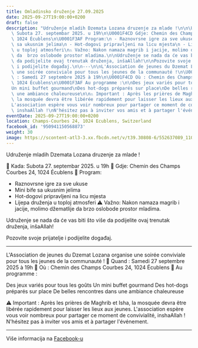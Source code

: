```yaml
---
title: Omladinsko druženje 27.09.2025
date: 2025-09-27T19:00:00+0200
draft: false
description: "Udruženje mladih Dzemata Lozana druzenje za mlade !\n\n\U0001F4C5 Kada:\
  \ Subota 27. septembar 2025. u 19h\n\U0001F4CD Gdje: Chemin des Champs Courbes 24,\
  \ 1024 Écublens\n\U0001F3AF Program:\n - Raznovrsne igre za sve ukuse\n - Mini bife\
  \ sa ukusnim jelima\n - Hot-dogovi pripravljeni na licu mjesta\n - Lijepa druženja\
  \ u toploj atmosferi\n⚠️ Važno: Nakon namaza magrib i jacije, molimo džematlije\
  \ da  brzo oslobode prostor mladima.\n\nUdruženje se nada da će vas biti što više\
  \ da podijelite ovaj trenutak druženja, inšaAllah!\n\nPozovite svoje prijatelje\
  \ i podijelite događaj.\n\n---\n\nL'Association de jeunes du Dzemat Lozana organise\
  \ une soirée conviviale pour tous les jeunes de la communauté !\n\U0001F4C5 Quand\
  \ : Samedi 27 septembre 2025 à 19h\n\U0001F4CD Où : Chemin des Champs Courbes 24,\
  \ 1024 Écublens\n\U0001F3AF Au programme :\n\nDes jeux variés pour tous les goûts\n\
  Un mini buffet gourmand\nDes hot-dogs préparés sur place\nDe belles rencontres dans\
  \ une ambiance chaleureuse\n\n⚠️ Important : Après les prières de Maghrib et Isha,\
  \ la mosquée devra être libérée rapidement pour laisser les lieux aux jeunes.\n\
  L'association espère vous voir nombreux pour partager ce moment de convivialité,\
  \ inshaAllah !\nN'hésitez pas à inviter vos amis et à partager l'événement."
eventDate: 2025-09-27T19:00:00+0200
location: Champs-Courbes 24, 1024 Ecublens, Switzerland
facebook_id: '950941150568873'
weight: 30
image: https://scontent-atl3-3.xx.fbcdn.net/v/t39.30808-6/552637089_1108051454788786_5018616264435163544_n.jpg?_nc_cat=109&ccb=1-7&_nc_sid=9e60e4&_nc_ohc=KOdq3X7UOW4Q7kNvwHrnR3j&_nc_oc=Adn_VMfNX8YK5a1zoj85lePMqEbQmJymU44QrPvJsIl8f5QyuDHoKXzhT85nXbfa-NI&_nc_zt=23&_nc_ht=scontent-atl3-3.xx&edm=ABTKTjYEAAAA&_nc_gid=Fgxx_lJv1OIS2FpQmSwOnw&oh=00_AfYnfJuwxiEzfQaQnwm0L_05736kfipjlr7vQsvtkq5U9A&oe=68E3CC66
---
```


Udruženje mladih Dzemata Lozana druzenje za mlade !

📅 Kada: Subota 27. septembar 2025. u 19h
📍 Gdje: Chemin des Champs Courbes 24, 1024 Écublens
🎯 Program:
 - Raznovrsne igre za sve ukuse
 - Mini bife sa ukusnim jelima
 - Hot-dogovi pripravljeni na licu mjesta
 - Lijepa druženja u toploj atmosferi
⚠️ Važno: Nakon namaza magrib i jacije, molimo džematlije da  brzo oslobode prostor mladima.

Udruženje se nada da će vas biti što više da podijelite ovaj trenutak druženja, inšaAllah!

Pozovite svoje prijatelje i podijelite događaj.

---

L'Association de jeunes du Dzemat Lozana organise une soirée conviviale pour tous les jeunes de la communauté !
📅 Quand : Samedi 27 septembre 2025 à 19h
📍 Où : Chemin des Champs Courbes 24, 1024 Écublens
🎯 Au programme :

Des jeux variés pour tous les goûts
Un mini buffet gourmand
Des hot-dogs préparés sur place
De belles rencontres dans une ambiance chaleureuse

⚠️ Important : Après les prières de Maghrib et Isha, la mosquée devra être libérée rapidement pour laisser les lieux aux jeunes.
L'association espère vous voir nombreux pour partager ce moment de convivialité, inshaAllah !
N'hésitez pas à inviter vos amis et à partager l'événement.

---

Više informacija na [Facebook-u](https://facebook.com/events/950941150568873)